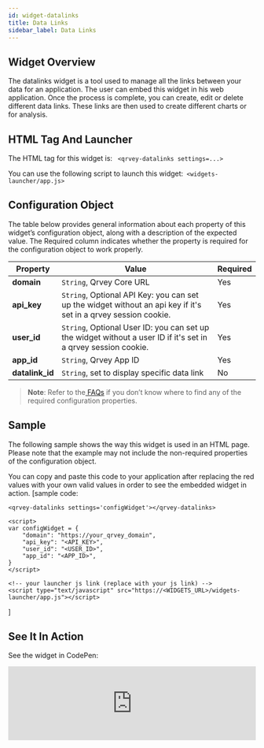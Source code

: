 ```yaml
---
id: widget-datalinks
title: Data Links
sidebar_label: Data Links
---
```

<div style={{textAlign: "justify"}}>

## Widget Overview
The datalinks widget is a tool used to manage all the links between your data for an application. The user can embed this widget in his web application. Once the process is complete, you can create, edit or delete different data links. These links are then used to create different charts or for analysis. 

## HTML Tag And Launcher
The HTML tag for this widget is: ```
<qrvey-datalinks settings=...>```

You can use the following script to launch this widget:```
<widgets-launcher/app.js>```

## Configuration Object
The table below provides general information about each property of this widget’s configuration object, along with a description of the expected value. The Required column indicates whether the property is required for the configuration object to work properly.


| **Property** | **Value** | **Required** |
| --- | --- | --- |
| **domain** | `String`, Qrvey Core URL | Yes |
|**api_key** | `String`, Optional API Key: you can set up the widget without an api key if it's set in a qrvey session cookie. | Yes |
|**user_id**| `String`, Optional User ID: you can set up the widget without a user ID if it's set in a qrvey session cookie. | Yes  |
| **app_id** | `String`, Qrvey App ID | Yes |
| **datalink_id** | `String`, set to display specific data link | No |

> **Note**: Refer to the<a href="/docs/faqs/faqs-intro/"> FAQs</a> if you don’t know where to find any of the required configuration properties. 


## Sample

The following sample shows the way this widget is used in an HTML page. Please note that the example may not include the non-required properties of the configuration object. 

You can copy and paste this code to your application after replacing the red values with your own valid values in order to see the embedded widget in action.
[sample code:
```
<qrvey-datalinks settings='configWidget'></qrvey-datalinks>
```
```
<script>
var configWidget = {
    "domain": "https://your_qrvey_domain",
    "api_key": "<API_KEY>",
    "user_id": "<USER_ID>",
    "app_id": "<APP_ID>",
}
</script>
```
```
<!-- your launcher js link (replace with your js link) -->
<script type="text/javascript" src="https://<WIDGETS_URL>/widgets-launcher/app.js"></script>
```
]

## See It In Action
See the widget in CodePen:

<iframe
  allowFullScreen
  className="cp_embed_iframe "
  frameBorder={0}
  height={838}
  width="100%"
  name="cp_embed_1"
  scrolling="no"
  src="https://codepen.io/qrveysamples/embed/e702280cc28363b28e7bc10c181f3d21?height=838&theme-id=light&default-tab=result&user=qrveysamples&slug-hash=e702280cc28363b28e7bc10c181f3d21&pen-title=Sample-%20Qrvey%20Data%20Links&name=cp_embed_1"
  style={{ width: "100%", overflow: "hidden", display: "block" }}
  title="Sample- Qrvey Data Links"
  loading="lazy"
  id="cp_embed_e702280cc28363b28e7bc10c181f3d21"
/>


</div>